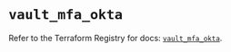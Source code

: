 # `vault_mfa_okta`

Refer to the Terraform Registry for docs: [`vault_mfa_okta`](https://registry.terraform.io/providers/hashicorp/vault/3.23.0/docs/resources/mfa_okta).
